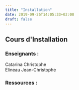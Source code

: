 ```yaml
---
title: "Installation"
date: 2019-09-26T14:05:33+02:00
draft: false
---
```

## Cours d'Installation
### Enseignants :
Catarina Christophe\
Elineau Jean-Christophe

### Ressources :
